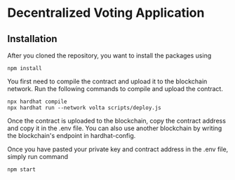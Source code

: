 # Decentralized Voting Application
## Installation

After you cloned the repository, you want to install the packages using

```shell
npm install
```

You first need to compile the contract and upload it to the blockchain network. Run the following commands to compile and upload the contract.

```shell
npx hardhat compile
npx hardhat run --network volta scripts/deploy.js
```

Once the contract is uploaded to the blockchain, copy the contract address and copy it in the .env file. You can also use another blockchain by writing the blockchain's endpoint in hardhat-config.

Once you have pasted your private key and contract address in the .env file, simply run command

```shell
npm start
```
